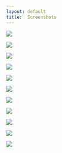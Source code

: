 ```yaml
---
layout: default
title:  Screenshots
---
```


<a href="/img/screen1.png" rel="lightbox[screens]" class="thumb" title="With a few lines of code, admin_assistant gives you a lot of default functionality for one model, including an index view with pagination and sorting, search, creating, and editing."><img src="/img/screen1-thumb.png"></a>

<a href="/img/screen2.png" rel="lightbox[screens]" class="thumb" title="Sorting is built-in, and done in the URL for easy bookmarking, etc."><img src="/img/screen2-thumb.png"></a>

<a href="/img/screen3.png" rel="lightbox[screens]" class="thumb" title="If there are many results, the pagination section will include a form for jumping to a specific page quickly."><img src="/img/screen3-thumb.png"></a>

<a href="/img/screen4.png" rel="lightbox[screens]" class="thumb" title="By default, any boolean field on the model can be toggled in the index view with an Ajax link."><img src="/img/screen4-thumb.png"></a>

<a href="/img/screen5.png" rel="lightbox[screens]" class="thumb" title="New and edit pages render default widgets for each column on the model. Datetime fields, for example, each get a &quot;Clear&quot; javascript link by default."><img src="/img/screen5-thumb.png"></a>

<a href="/img/screen6.png" rel="lightbox[screens]" class="thumb" title="If the model has a belongs-to association, and there are too many records on that associated table to be usable in a dropdown, admin_assistant renders an autocompleter instead."><img src="/img/screen6-thumb.png"></a>

<a href="/img/screen7.png" rel="lightbox[screens]" class="thumb" title="On the form, individual column inputs on the form can be overridden with custom logic. On this admin controller for the Product model, the column &quot;price&quot; is being rendered with the ERB template _price_input.html.erb. The submitted parameters are then pre-processed with a protected controller method called price_from_form."><img src="/img/screen7-thumb.png"></a>

<a href="/img/screen8.png" rel="lightbox[screens]" class="thumb" title="A customized search form can give you searching by specific columns. The user can choose to match all or any of the conditions. Also, numerical fields include comparators by default, so, for example, you can search for all products costing greater than $100."><img src="/img/screen8-thumb.png"></a>

<a href="/img/screen9.png" rel="lightbox[screens]" class="thumb" title="The same autocompleting for belongs-to associations is also available in the search form. In this example, the user is searching for blog posts by author."><img src="/img/screen9-thumb.png"></a>

<a href="/img/screen10.png" rel="lightbox[screens]" class="thumb" title="There is an optional theme that mimics ActiveScaffold, which may come in handy if you're in the process of transitioning away from ActiveScaffold. admin_assistant does not conflict with ActiveScaffold; you can use the two in different controllers of the same Rails app."><img src="/img/screen10-thumb.png"></a>

<a href="/img/screen11.png" rel="lightbox[screens]" class="thumb" title="admin_assistant handles images out of the box through either Paperclip or FileColumn."><img src="/img/screen11-thumb.png"></a>

